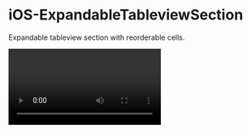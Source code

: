 # iOS-ExpandableTableviewSection

Expandable tableview section with reorderable cells.

![](Demo.mp4)
